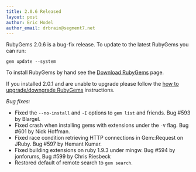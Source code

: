 ```yaml
---
title: 2.0.6 Released
layout: post
author: Eric Hodel
author_email: drbrain@segment7.net
---
```


RubyGems 2.0.6 is a bug-fix release.  To update to the latest RubyGems you can
run:

    gem update --system

To install RubyGems by hand see the [Download RubyGems][download] page.

If you installed 2.0.1 and are unable to upgrade please follow the [how to
upgrade/downgrade RubyGems][upgrading] instructions.

_Bug fixes:_

* Fixed the `--no-install` and `-I` options to `gem list` and friends.  Bug #593 by Blargel.
* Fixed crash when installing gems with extensions under the `-V` flag.  Bug #601 by Nick Hoffman.
* Fixed race condition retrieving HTTP connections in Gem::Request on JRuby.  Bug #597 by Hemant Kumar.
* Fixed building extensions on ruby 1.9.3 under mingw.  Bug #594 by jonforums, Bug #599 by Chris Riesbeck
* Restored default of remote search to `gem search`.

[download]: https://rubygems.org/pages/download
[upgrading]: http://rubygems.rubyforge.org/rubygems-update/UPGRADING_rdoc.html

